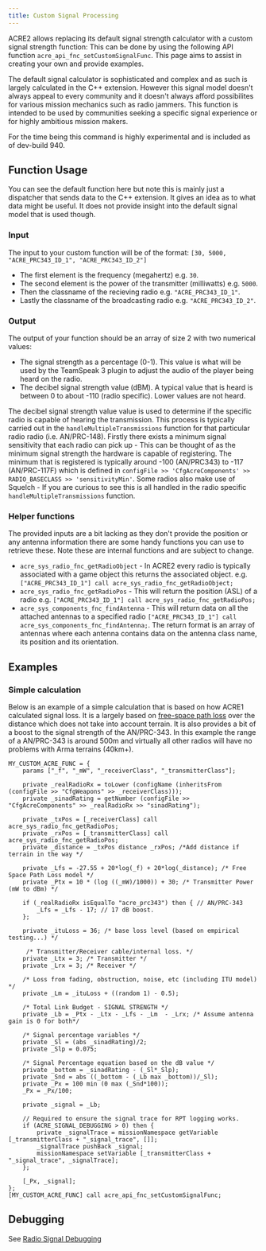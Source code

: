 ```yaml
---
title: Custom Signal Processing
---
```


ACRE2 allows replacing its default signal strength calculator with a custom signal strength function: This can be done by using the following API function `acre_api_fnc_setCustomSignalFunc`. This page aims to assist in creating your own and provide examples.

The default signal calculator is sophisticated and complex and as such is largely calculated in the C++ extension. However this signal model doesn't always appeal to every community and it doesn't always afford possibilites for various mission mechanics such as radio jammers. This function is intended to be used by communities seeking a specific signal experience or for highly ambitious mission makers.

For the time being this command is highly experimental and is included as of dev-build 940. 

## Function Usage

You can see the default function here but note this is mainly just a dispatcher that sends data to the C++ extension. It gives an idea as to what data might be useful. It does not provide insight into the default signal model that is used though.

### Input

The input to your custom function will be of the format: `[30, 5000, "ACRE_PRC343_ID_1", "ACRE_PRC343_ID_2"]`
- The first element is the frequency (megahertz) e.g. `30`. 
- The second element is the power of the transmitter (milliwatts) e.g. `5000`.
- Then the classname of the recieving radio e.g. `"ACRE_PRC343_ID_1"`.
- Lastly the classname of the broadcasting radio e.g. `"ACRE_PRC343_ID_2"`.

### Output

The output of your function should be an array of size 2 with two numerical values:
- The signal strength as a percentage (0-1). This value is what will be used by the TeamSpeak 3 plugin to adjust the audio of the player being heard on the radio.
- The decibel signal strength value (dBM). A typical value that is heard is between 0 to about -110 (radio specific). Lower values are not heard.

The decibel signal strength value value is used to determine if the specific radio is capable of hearing the transmission. This process is typically carried out in the `handleMultipleTransmissions` function for that particular radio radio (i.e. AN/PRC-148). Firstly there exists a minimum signal sensitivity that each radio can pick up - This can be thought of as the minimum signal strength the hardware is capable of registering. The minimum that is registered is typically around -100 (AN/PRC343) to -117 (AN/PRC-117F) which is defined in `configFile >> 'CfgAcreComponents' >> RADIO_BASECLASS >> 'sensitivityMin'`. Some radios also make use of Squelch - If you are curious to see this is all handled in the radio specific `handleMultipleTransmissions` function.

### Helper functions

The provided inputs are a bit lacking as they don't provide the position or any antenna information there are some handy functions you can use to retrieve these. Note these are internal functions and are subject to change. 

- `acre_sys_radio_fnc_getRadioObject` - In ACRE2 every radio is typically associated with a game object this returns the associated object. e.g. `["ACRE_PRC343_ID_1"] call acre_sys_radio_fnc_getRadioObject;`
- `acre_sys_radio_fnc_getRadioPos` - This will return the position (ASL) of a radio e.g. `["ACRE_PRC343_ID_1"] call acre_sys_radio_fnc_getRadioPos;`
- `acre_sys_components_fnc_findAntenna` - This will return data on all the attached antennas to a specified radio `["ACRE_PRC343_ID_1"] call acre_sys_components_fnc_findAntenna;`. The return format is an array of antennas where each antenna contains data on the antenna class name, its position and its orientation.

## Examples

### Simple calculation
Below is an example of a simple calculation that is based on how ACRE1 calculated signal loss. It is a largely based on [free-space path loss](https://en.wikipedia.org/wiki/Free-space_path_loss) over the distance which does not take into account terrain. It is also provides a bit of a boost to the signal strength of the AN/PRC-343. In this example the range of a AN/PRC-343 is around 500m and virtually all other radios will have no problems with Arma terrains (40km+).

```
MY_CUSTOM_ACRE_FUNC = {
    params ["_f", "_mW", "_receiverClass", "_transmitterClass"];

    private _realRadioRx = toLower (configName (inheritsFrom (configFile >> "CfgWeapons" >> _receiverClass)));
    private _sinadRating = getNumber (configFile >> "CfgAcreComponents" >> _realRadioRx >> "sinadRating");

    private _txPos = [_receiverClass] call acre_sys_radio_fnc_getRadioPos;
    private _rxPos = [_transmitterClass] call acre_sys_radio_fnc_getRadioPos;
    private _distance = _txPos distance _rxPos; /*Add distance if terrain in the way */

    private _Lfs = -27.55 + 20*log(_f) + 20*log(_distance); /* Free Space Path Loss model */
    private _Ptx = 10 * (log ((_mW)/1000)) + 30; /* Transmitter Power (mW to dBm) */

    if (_realRadioRx isEqualTo "acre_prc343") then { // AN/PRC-343
        _Lfs = _Lfs - 17; // 17 dB boost.                   
    };

    private _ituLoss = 36; /* base loss level (based on empirical testing...) */

     /* Transmitter/Receiver cable/internal loss. */
    private _Ltx = 3; /* Transmitter */
    private _Lrx = 3; /* Receiver */

    /* Loss from fading, obstruction, noise, etc (including ITU model) */
    private _Lm = _ituLoss + ((random 1) - 0.5);

    /* Total Link Budget - SIGNAL STRENGTH */
    private _Lb = _Ptx - _Ltx - _Lfs - _Lm  - _Lrx; /* Assume antenna gain is 0 for both*/

    /* Signal percentage variables */
    private _Sl = (abs _sinadRating)/2;
    private _Slp = 0.075;

    /* Signal Percentage equation based on the dB value */
    private _bottom = _sinadRating - (_Sl*_Slp);
    private _Snd = abs ((_bottom - (_Lb max _bottom))/_Sl);
    private _Px = 100 min (0 max (_Snd*100)); 
    _Px = _Px/100;

    private _signal = _Lb;

    // Required to ensure the signal trace for RPT logging works.
    if (ACRE_SIGNAL_DEBUGGING > 0) then {
        private _signalTrace = missionNamespace getVariable [_transmitterClass + "_signal_trace", []];
        _signalTrace pushBack _signal;
        missionNamespace setVariable [_transmitterClass + "_signal_trace", _signalTrace];
    };

    [_Px, _signal];
};
[MY_CUSTOM_ACRE_FUNC] call acre_api_fnc_setCustomSignalFunc;
```

## Debugging

See [Radio Signal Debugging](radio-signal-debugging)

